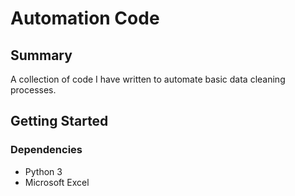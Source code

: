 # Automation Code
## Summary
A collection of code I have written to automate basic data cleaning processes.

## Getting Started
### Dependencies
- Python 3
- Microsoft Excel
